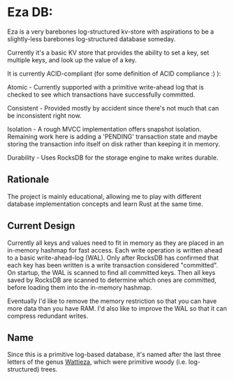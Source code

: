 # Eza DB:
Eza is a very barebones log-structured kv-store with aspirations to be a slightly-less
barebones log-structured database someday.

Currently it's a basic KV store that provides the ability to set a key, set
multiple keys, and look up the value of a key.

It is currently ACID-compliant (for some definition of ACID compliance :) ):

Atomic     - Currently supported with a primitive write-ahead log that is checked to
             see which transactions have successfully committed.

Consistent - Provided mostly by accident since there's not much that can be
             inconsistent right now.

Isolation  - A rough MVCC implementation offers snapshot isolation. Remaining
             work here is adding a 'PENDING' transaction state and maybe storing
             the transaction info itself on disk rather than keeping it in memory.

Durability - Uses RocksDB for the storage engine to make writes durable.

## Rationale
The project is mainly educational, allowing me to play with different database
implementation concepts and learn Rust at the same time.

## Current Design
Currently all keys and values need to fit in memory as they are placed in an
in-memory hashmap for fast access. Each write operation is written ahead to
a basic write-ahead-log (WAL). Only after RocksDB has confirmed that each key
has been written is a write transaction considered "committed". On startup,
the WAL is scanned to find all committed keys. Then all keys saved by RocksDB
are scanned to determine which ones are committed, before loading them into
the in-memory hashmap.

Eventually I'd like to remove the memory restriction so that you can have more
data than you have RAM. I'd also like to improve the WAL so that it can compress
redundant writes.

## Name
Since this is a primitive log-based database, it's named after the last three letters
of the genus [Wattieza](https://en.wikipedia.org/wiki/Wattieza), which were primitive
woody (i.e. log-structured) trees.

